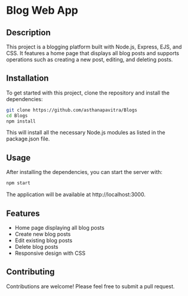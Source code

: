 # Blog Web App

## Description
This project is a blogging platform built with Node.js, Express, EJS, and CSS. It features a home page that displays all blog posts and supports operations such as creating a new post, editing, and deleting posts.

## Installation

To get started with this project, clone the repository and install the dependencies:

```bash
git clone https://github.com/asthanapavitra/Blogs
cd Blogs
npm install
 `````

This will install all the necessary Node.js modules as listed in the package.json file.

## Usage
After installing the dependencies, you can start the server with:
```bash
npm start
 `````
The application will be available at http://localhost:3000.

## Features
- Home page displaying all blog posts
- Create new blog posts
- Edit existing blog posts
- Delete blog posts
- Responsive design with CSS
## Contributing
Contributions are welcome! Please feel free to submit a pull request.
